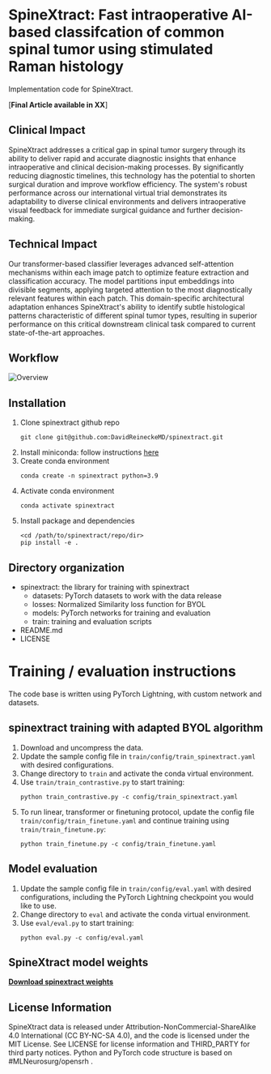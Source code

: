 # SpineXtract: Fast intraoperative AI-based classifcation of common spinal tumor using stimulated Raman histology

Implementation code for SpineXtract.


[**Final Article available in XX**]



## Clinical Impact
SpineXtract addresses a critical gap in spinal tumor surgery through its ability to deliver rapid and accurate diagnostic insights that enhance intraoperative and clinical decision-making processes. By significantly reducing diagnostic timelines, this technology has the potential to shorten surgical duration and improve workflow efficiency. The system's robust performance across our international virtual trial demonstrates its adaptability to diverse clinical environments and delivers intraoperative visual feedback for immediate surgical guidance and further decision-making.

## Technical Impact
Our transformer-based classifier leverages advanced self-attention mechanisms within each image patch to optimize feature extraction and classification accuracy. The model partitions input embeddings into divisible segments, applying targeted attention to the most diagnostically relevant features within each patch. This domain-specific architectural adaptation enhances SpineXtract's ability to identify subtle histological patterns characteristic of different spinal tumor types, resulting in superior performance on this critical downstream clinical task compared to current state-of-the-art approaches.

## Workflow

![Overview](/figures/workflow.png)


## Installation

1. Clone spinextract github repo
   ```console
   git clone git@github.com:DavidReineckeMD/spinextract.git
   ```
2. Install miniconda: follow instructions
    [here](https://docs.conda.io/en/latest/miniconda.html)
3. Create conda environment
    ```console
    conda create -n spinextract python=3.9
    ```
4. Activate conda environment
    ```console
    conda activate spinextract
    ```
5. Install package and dependencies
    ```console
    <cd /path/to/spinextract/repo/dir>
    pip install -e .
    ```

## Directory organization
- spinextract: the library for training with spinextract
    - datasets: PyTorch datasets to work with the data release
    - losses: Normalized Similarity loss function for BYOL
    - models: PyTorch networks for training and evaluation
    - train: training and evaluation scripts
- README.md
- LICENSE

# Training / evaluation instructions

The code base is written using PyTorch Lightning, with custom network and
datasets.


## spinextract training with adapted BYOL algorithm
1. Download and uncompress the data.
2. Update the sample config file in `train/config/train_spinextract.yaml` with
    desired configurations.
3. Change directory to `train` and activate the conda virtual environment.
4. Use `train/train_contrastive.py` to start training:
    ```console
    python train_contrastive.py -c config/train_spinextract.yaml
    ```
5. To run linear, transformer or finetuning protocol, update the config file
    `train/config/train_finetune.yaml` and continue training using
    `train/train_finetune.py`:
    ```console
    python train_finetune.py -c config/train_finetune.yaml
    ```


## Model evaluation
1. Update the sample config file in `train/config/eval.yaml` with desired
    configurations, including the PyTorch Lightning checkpoint you would like
    to use.
2. Change directory to `eval` and activate the conda virtual environment.
3. Use `eval/eval.py` to start training:
    ```console
    python eval.py -c config/eval.yaml
    ```

## SpineXtract model weights
[**Download spinextract weights**](https://huggingface.co/DavidReineckeMD/spinextract)

## License Information
SpineXtract data is released under Attribution-NonCommercial-ShareAlike 4.0
International (CC BY-NC-SA 4.0), and the code is licensed under the MIT License.
See LICENSE for license information and THIRD\_PARTY for third party notices.
Python and PyTorch code structure is based on #MLNeurosurg/opensrh .
